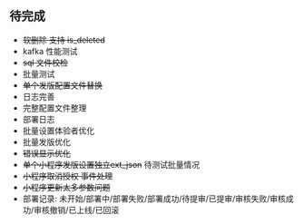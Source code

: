 ## 待完成

- ~~软删除 支持 is_deleted~~
- kafka 性能测试
- ~~sql 文件校检~~
- 批量测试
- ~~单个发版配置文件替换~~
- 日志完善
- 完整配置文件整理
- 部署日志
- 批量设置体验者优化
- 批量发版优化
- ~~错误显示优化~~
- ~~单个小程序发版设置独立ext_json~~ 待测试批量情况
- ~~小程序取消授权 事件处理~~
- ~~小程序更新太多参数问题~~
- 部署记录: 未开始/部署中/部署失败/部署成功/待提审/已提审/审核失败/审核成功/审核撤销/已上线/已回滚